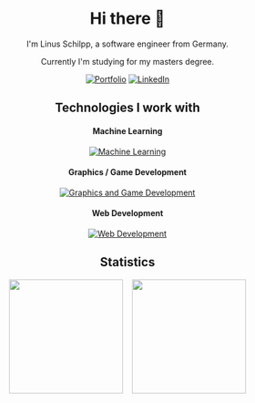 <div align="center">

# Hi there 👋

I'm Linus Schilpp, a software engineer from Germany.

Currently I'm studying for my masters degree.

[![Portfolio](https://img.shields.io/badge/Portfolio-orange?style=for-the-badge)](https://lischilpp.github.io)
[![LinkedIn](https://img.shields.io/badge/LinkedIn-blue?style=for-the-badge)](https://www.linkedin.com/in/linus-schilpp-92b351281)


## Technologies I work with
#### Machine Learning
[![Machine Learning](https://skillicons.dev/icons?i=python,pytorch,tensorflow)](https://skillicons.dev)

#### Graphics / Game Development
[![Graphics and Game Development](https://skillicons.dev/icons?i=unity,cs,cpp)](https://skillicons.dev)

#### Web Development
[![Web Development](https://skillicons.dev/icons?i=html,css,js,ts,angular)](https://skillicons.dev)

## Statistics

<p>
  <img height=200 align="center" src="https://github-readme-stats.vercel.app/api?username=lischilpp&show_icons=true&theme=transparent&hide_rank=true&include_all_commits=true&disable_animations=true" />&nbsp;&nbsp;&nbsp;
  <img height=200 align="center" src="https://github-readme-stats.vercel.app/api/top-langs/?username=lischilpp&theme=transparent&layout=compact&langs_count=8&disable_animations=true" />
</p>


</div>
